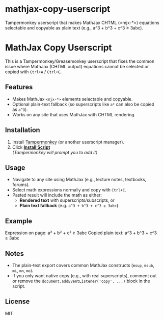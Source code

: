 # mathjax-copy-userscript
Tampermonkey userscript that makes MathJax CHTML (&lt;mjx-*>) equations selectable and copyable as plain text (e.g., a^3 + b^3 + c^3 ≥ 3abc).
# MathJax Copy Userscript

This is a Tampermonkey/Greasemonkey userscript that fixes the common issue where MathJax (CHTML output) equations cannot be selected or copied with `Ctrl+A` / `Ctrl+C`.

## Features
- Makes MathJax `<mjx-*>` elements selectable and copyable.
- Optional plain-text fallback (so superscripts like `a³` can also be copied as `a^3`).
- Works on any site that uses MathJax with CHTML rendering.

## Installation
1. Install [Tampermonkey](https://www.tampermonkey.net/) (or another userscript manager).
2. Click [**Install Script**](https://raw.githubusercontent.com/<your-username>/mathjax-copy-userscript/main/mathjax-copy.user.js)  
   *(Tampermonkey will prompt you to add it)*

## Usage
- Navigate to any site using MathJax (e.g., lecture notes, textbooks, forums).
- Select math expressions normally and copy with `Ctrl+C`.
- Pasted result will include the math as either:
  - **Rendered text** with superscripts/subscripts, or
  - **Plain text fallback** (e.g. `a^3 + b^3 + c^3 ≥ 3abc`).

## Example
Expression on page:
a³ + b³ + c³ ≥ 3abc
Copied plain text:
a^3 + b^3 + c^3 ≥ 3abc
## Notes
- The plain-text export covers common MathJax constructs (`msup`, `msub`, `mi`, `mn`, `mo`).  
- If you only want native copy (e.g., with real superscripts), comment out or remove the `document.addEventListener('copy', ...)` block in the script.

## License
MIT
